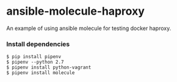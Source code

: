 ansible-molecule-haproxy
=========

An example of using ansible molecule for testing docker haproxy.

### Install dependencies

```
$ pip install pipenv
$ pipenv --python 2.7
$ pipenv install python-vagrant
$ pipenv install molecule
```



